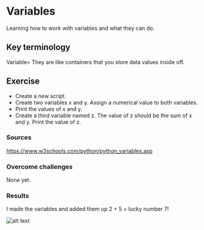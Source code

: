 # Variables
Learning how to work with variables and what they can do.

## Key terminology
Variable= They are like containers that you store data values inside off.

## Exercise
- Create a new script.
- Create two variables x and y. Assign a numerical value to both variables.
- Print the values of x and y.
- Create a third variable named z. The value of z should be the sum of x and y.
Print the value of z.

### Sources
https://www.w3schools.com/python/python_variables.asp

### Overcome challenges
None yet.

### Results
I made the variables and added them up 2 + 5 = lucky number 7!

![alt text]()
